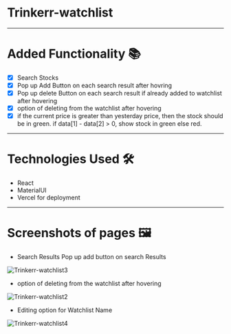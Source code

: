 # Trinkerr-watchlist
---

# Added Functionality :books:

- [x] Search Stocks
- [x] Pop up Add Button on each search result after hovring
- [x] Pop up delete Button on each search result if already added to watchlist after hovering
- [x] option of deleting from the watchlist after hovering
- [x] if the current price is greater than yesterday price, then the stock should be in green. if data[1] - data[2] > 0, show stock in green else red.

---

# Technologies Used :hammer_and_wrench:

- React
- MaterialUI
- Vercel for deployment
---

# Screenshots of pages :framed_picture:

 - Search Results Pop up add button on search Results

![Trinkerr-watchlist3](https://user-images.githubusercontent.com/71957344/146685804-646fad2c-4e29-4feb-9e62-9a4d012eb2ad.png)


 - option of deleting from the watchlist after hovering

![Trinkerr-watchlist2](https://user-images.githubusercontent.com/71957344/146685856-12053fa8-7a40-432b-9234-1a0d54c75460.png)

 - Editing option for Watchlist Name

![Trinkerr-watchlist4](https://user-images.githubusercontent.com/71957344/146685903-22b4eb5b-67d9-480d-83c1-b0d226cf5a4a.png)

